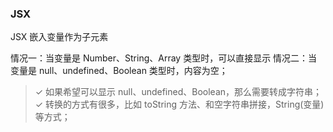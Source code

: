 ### JSX

JSX 嵌入变量作为子元素

情况一：当变量是 Number、String、Array 类型时，可以直接显示
情况二：当变量是 null、undefined、Boolean 类型时，内容为空；

> ✓ 如果希望可以显示 null、undefined、Boolean，那么需要转成字符串；
> ✓ 转换的方式有很多，比如 toString 方法、和空字符串拼接，String(变量)等方式；
